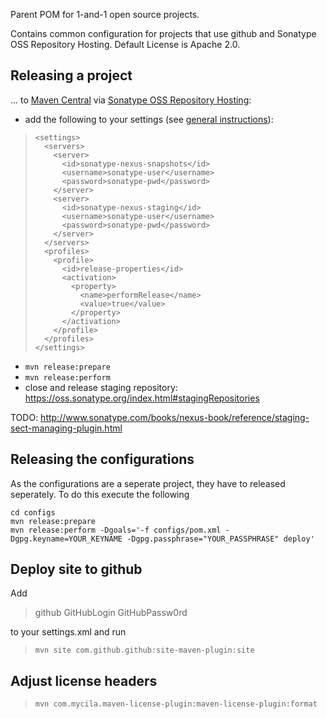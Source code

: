Parent POM for 1-and-1 open source projects. 

Contains common configuration for projects that use github and Sonatype OSS Repository Hosting.
Default License is Apache 2.0.


Releasing a project
-------------------

... to [Maven Central](http://maven.apache.org/guides/mini/guide-central-repository-upload.html ) via [Sonatype OSS Repository Hosting](https://docs.sonatype.org/display/Repository/Sonatype+OSS+Maven+Repository+Usage+Guide):

* add the following to your settings (see [general instructions](http://maven.apache.org/plugins/maven-site-plugin/examples/site-deploy-to-sourceforge.net.html)):

>     <settings>
>       <servers>
>         <server>
>           <id>sonatype-nexus-snapshots</id>
>           <username>sonatype-user</username>
>           <password>sonatype-pwd</password>
>         </server>
>         <server>
>           <id>sonatype-nexus-staging</id>
>           <username>sonatype-user</username>
>           <password>sonatype-pwd</password>
>         </server>
>       </servers>
>       <profiles>
>         <profile>
>           <id>release-properties</id>
>           <activation>
>             <property>
>               <name>performRelease</name>
>               <value>true</value>
>             </property>
>           </activation>
>         </profile>
>       </profiles>
>     </settings>

* `mvn release:prepare`
* `mvn release:perform`
* close and release staging repository: https://oss.sonatype.org/index.html#stagingRepositories

TODO: http://www.sonatype.com/books/nexus-book/reference/staging-sect-managing-plugin.html

Releasing the configurations
----------------------------

As the configurations are a seperate project, they have to released seperately. To do this execute the following

```
cd configs
mvn release:prepare
mvn release:perform -Dgoals='-f configs/pom.xml -Dgpg.keyname=YOUR_KEYNAME -Dgpg.passphrase="YOUR_PASSPHRASE" deploy'
```

Deploy site to github
---------------------

Add 

>   <servers>
>     <server>
>       <id>github</id>
>       <username>GitHubLogin</username>
>       <password>GitHubPassw0rd</password>
>     </server>
>   </servers>

to your settings.xml and run

>     mvn site com.github.github:site-maven-plugin:site


Adjust license headers
----------------------

>     mvn com.mycila.maven-license-plugin:maven-license-plugin:format

